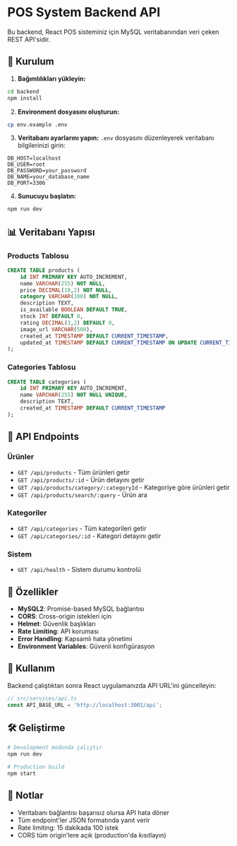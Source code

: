 # POS System Backend API

Bu backend, React POS sisteminiz için MySQL veritabanından veri çeken REST API'sidir.

## 🚀 Kurulum

1. **Bağımlılıkları yükleyin:**
```bash
cd backend
npm install
```

2. **Environment dosyasını oluşturun:**
```bash
cp env.example .env
```

3. **Veritabanı ayarlarını yapın:**
`.env` dosyasını düzenleyerek veritabanı bilgilerinizi girin:
```env
DB_HOST=localhost
DB_USER=root
DB_PASSWORD=your_password
DB_NAME=your_database_name
DB_PORT=3306
```

4. **Sunucuyu başlatın:**
```bash
npm run dev
```

## 📊 Veritabanı Yapısı

### Products Tablosu
```sql
CREATE TABLE products (
    id INT PRIMARY KEY AUTO_INCREMENT,
    name VARCHAR(255) NOT NULL,
    price DECIMAL(10,2) NOT NULL,
    category VARCHAR(100) NOT NULL,
    description TEXT,
    is_available BOOLEAN DEFAULT TRUE,
    stock INT DEFAULT 0,
    rating DECIMAL(3,2) DEFAULT 0,
    image_url VARCHAR(500),
    created_at TIMESTAMP DEFAULT CURRENT_TIMESTAMP,
    updated_at TIMESTAMP DEFAULT CURRENT_TIMESTAMP ON UPDATE CURRENT_TIMESTAMP
);
```

### Categories Tablosu
```sql
CREATE TABLE categories (
    id INT PRIMARY KEY AUTO_INCREMENT,
    name VARCHAR(255) NOT NULL UNIQUE,
    description TEXT,
    created_at TIMESTAMP DEFAULT CURRENT_TIMESTAMP
);
```

## 🔌 API Endpoints

### Ürünler
- `GET /api/products` - Tüm ürünleri getir
- `GET /api/products/:id` - Ürün detayını getir
- `GET /api/products/category/:categoryId` - Kategoriye göre ürünleri getir
- `GET /api/products/search/:query` - Ürün ara

### Kategoriler
- `GET /api/categories` - Tüm kategorileri getir
- `GET /api/categories/:id` - Kategori detayını getir

### Sistem
- `GET /api/health` - Sistem durumu kontrolü

## 🔧 Özellikler

- **MySQL2**: Promise-based MySQL bağlantısı
- **CORS**: Cross-origin istekleri için
- **Helmet**: Güvenlik başlıkları
- **Rate Limiting**: API koruması
- **Error Handling**: Kapsamlı hata yönetimi
- **Environment Variables**: Güvenli konfigürasyon

## 🎯 Kullanım

Backend çalıştıktan sonra React uygulamanızda API URL'ini güncelleyin:

```javascript
// src/services/api.ts
const API_BASE_URL = 'http://localhost:3001/api';
```

## 🛠️ Geliştirme

```bash
# Development modunda çalıştır
npm run dev

# Production build
npm start
```

## 📝 Notlar

- Veritabanı bağlantısı başarısız olursa API hata döner
- Tüm endpoint'ler JSON formatında yanıt verir
- Rate limiting: 15 dakikada 100 istek
- CORS tüm origin'lere açık (production'da kısıtlayın)
